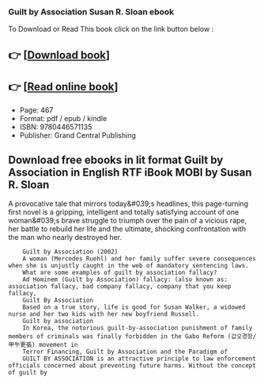 ### Guilt by Association Susan R. Sloan ebook

To Download or Read This book click on the link button below :

## 👉  [**[Download book](http://ebooksharez.info/download.php?group=book&from=github.com&id=720873&lnk=1079 "Download book")**]

## 👉  [**[Read online book](http://ebooksharez.info/download.php?group=book&from=github.com&id=720873&lnk=1079 "Read online book")**]


* Page: 467
* Format: pdf / epub / kindle
* ISBN: 9780446571135
* Publisher: Grand Central Publishing



## Download free ebooks in lit format Guilt by Association in English RTF iBook MOBI by Susan R. Sloan



A provocative tale that mirrors today&amp;#039;s headlines, this page-turning first novel is a gripping, intelligent and totally satisfying account of one woman&amp;#039;s brave struggle to triumph over the pain of a vicious rape, her battle to rebuild her life and the ultimate, shocking confrontation with the man who nearly destroyed her.


        Guilt by Association (2002)
        A woman (Mercedes Ruehl) and her family suffer severe consequences when she is unjustly caught in the web of mandatory sentencing laws.
        What are some examples of guilt by association fallacy?
        Ad Hominem (Guilt by Association) fallacy: (also known as: association fallacy, bad company fallacy, company that you keep fallacy, 
        Guilt By Association
        Based on a true story, life is good for Susan Walker, a widowed nurse and her two kids with her new boyfriend Russell.
        Guilt by association
        In Korea, the notorious guilt-by-association punishment of family members of criminals was finally forbidden in the Gabo Reform (갑오경장/甲午更張) movement in 
        Terror Financing, Guilt by Association and the Paradigm of
        GUILT BY ASSOCIATION is an attractive principle to law enforcement officials concerned about preventing future harms. Without the concept of guilt by 
    




